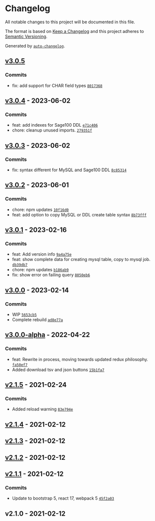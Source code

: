 # Changelog

All notable changes to this project will be documented in this file.

The format is based on [Keep a Changelog](https://keepachangelog.com/en/1.0.0/)
and this project adheres to [Semantic Versioning](https://semver.org/spec/v2.0.0.html).

Generated by [`auto-changelog`](https://github.com/CookPete/auto-changelog).

## [v3.0.5](https://github.com/UtahGooner/sage-tables/compare/v3.0.4...v3.0.5)

### Commits

- fix: add support for CHAR field types [`8017368`](https://github.com/UtahGooner/sage-tables/commit/80173681e0e911e027576c925f3374335c9b6f3d)

## [v3.0.4](https://github.com/UtahGooner/sage-tables/compare/v3.0.3...v3.0.4) - 2023-06-02

### Commits

- feat: add indexes for Sage100 DDL [`e71c406`](https://github.com/UtahGooner/sage-tables/commit/e71c4061d55e9ac91af9b2141b5fd7c06b80236f)
- chore: cleanup unused imports. [`279351f`](https://github.com/UtahGooner/sage-tables/commit/279351f2a2b580065f38abe377d06f03668bc83f)

## [v3.0.3](https://github.com/UtahGooner/sage-tables/compare/v3.0.2...v3.0.3) - 2023-06-02

### Commits

- fix: syntax different for MySQL and Sage100 DDL [`8c85314`](https://github.com/UtahGooner/sage-tables/commit/8c85314ef05ce3ec789e7a99e7245ff59da4f4f3)

## [v3.0.2](https://github.com/UtahGooner/sage-tables/compare/v3.0.1...v3.0.2) - 2023-06-01

### Commits

- chore: npm updates [`10f16d0`](https://github.com/UtahGooner/sage-tables/commit/10f16d0a10c83e2e519ce16f4332468e24a7c939)
- feat: add option to copy MySQL or DDL create table syntax [`8b73fff`](https://github.com/UtahGooner/sage-tables/commit/8b73fff8a3dd5b440c4c8884889fddc76cd4e3ff)

## [v3.0.1](https://github.com/UtahGooner/sage-tables/compare/v3.0.0...v3.0.1) - 2023-02-16

### Commits

- feat: Add version info [`9a4a75e`](https://github.com/UtahGooner/sage-tables/commit/9a4a75e1bc853df8c0f3724716483bc62c0b4da6)
- feat: show complete data for creating mysql table, copy to mysql job. [`db39db7`](https://github.com/UtahGooner/sage-tables/commit/db39db7321007960b5089acb44bacc4c9e4c6822)
- chore: npm updates [`b186ab9`](https://github.com/UtahGooner/sage-tables/commit/b186ab966be18be3e77b6569e461a496164b9f82)
- fix: show error on failing query [`8050eb6`](https://github.com/UtahGooner/sage-tables/commit/8050eb6aa415d2e4d28faa8c039599836f7d50c9)

## [v3.0.0](https://github.com/UtahGooner/sage-tables/compare/v3.0.0-alpha...v3.0.0) - 2023-02-14

### Commits

- WIP [`5653cb5`](https://github.com/UtahGooner/sage-tables/commit/5653cb55f4dfba52fa0759e92592edab9a341419)
- Complete rebuild [`ad8e77a`](https://github.com/UtahGooner/sage-tables/commit/ad8e77aa24add78c2b2c09f43c3da42db811931d)

## [v3.0.0-alpha](https://github.com/UtahGooner/sage-tables/compare/v2.1.5...v3.0.0-alpha) - 2022-04-22

### Commits

- feat: Rewrite in process, moving towards updated redux philosophy. [`fa50ef7`](https://github.com/UtahGooner/sage-tables/commit/fa50ef75716e32095aba81131e00953abe96fdf2)
- Added download tsv and json buttons [`15b1fa7`](https://github.com/UtahGooner/sage-tables/commit/15b1fa77c352c195c9b321a9f594f8c27324bc74)

## [v2.1.5](https://github.com/UtahGooner/sage-tables/compare/v2.1.4...v2.1.5) - 2021-02-24

### Commits

- Added reload warning [`83e794e`](https://github.com/UtahGooner/sage-tables/commit/83e794e7ac5adb19b616a29ca9ea479e80beb5fe)

## [v2.1.4](https://github.com/UtahGooner/sage-tables/compare/v2.1.3...v2.1.4) - 2021-02-12

## [v2.1.3](https://github.com/UtahGooner/sage-tables/compare/v2.1.2...v2.1.3) - 2021-02-12

## [v2.1.2](https://github.com/UtahGooner/sage-tables/compare/v2.1.1...v2.1.2) - 2021-02-12

## [v2.1.1](https://github.com/UtahGooner/sage-tables/compare/v2.1.0...v2.1.1) - 2021-02-12

### Commits

- Update to bootstrap 5, react 17, webpack 5 [`45f2a03`](https://github.com/UtahGooner/sage-tables/commit/45f2a031f20a969be4792dbf5a7583390e1e32bf)

## v2.1.0 - 2021-02-12
